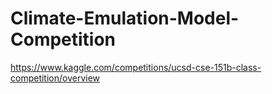 # Climate-Emulation-Model-Competition
https://www.kaggle.com/competitions/ucsd-cse-151b-class-competition/overview

